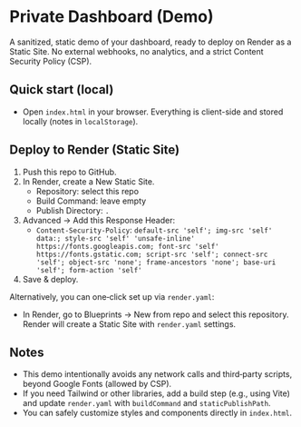 # Private Dashboard (Demo)

A sanitized, static demo of your dashboard, ready to deploy on Render as a Static Site. No external webhooks, no analytics, and a strict Content Security Policy (CSP).

## Quick start (local)

- Open `index.html` in your browser. Everything is client-side and stored locally (notes in `localStorage`).

## Deploy to Render (Static Site)

1. Push this repo to GitHub.
2. In Render, create a New Static Site.
   - Repository: select this repo
   - Build Command: leave empty
   - Publish Directory: `.`
3. Advanced → Add this Response Header:
   - `Content-Security-Policy`: `default-src 'self'; img-src 'self' data:; style-src 'self' 'unsafe-inline' https://fonts.googleapis.com; font-src 'self' https://fonts.gstatic.com; script-src 'self'; connect-src 'self'; object-src 'none'; frame-ancestors 'none'; base-uri 'self'; form-action 'self'`
4. Save & deploy.

Alternatively, you can one‑click set up via `render.yaml`:

- In Render, go to Blueprints → New from repo and select this repository. Render will create a Static Site with `render.yaml` settings.

## Notes

- This demo intentionally avoids any network calls and third‑party scripts, beyond Google Fonts (allowed by CSP).
- If you need Tailwind or other libraries, add a build step (e.g., using Vite) and update `render.yaml` with `buildCommand` and `staticPublishPath`.
- You can safely customize styles and components directly in `index.html`.
